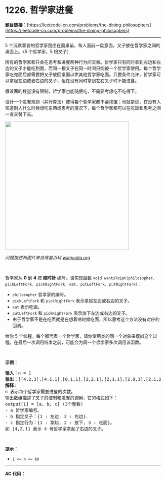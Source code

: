# 1226. 哲学家进餐

**题目链接：**[https://leetcode-cn.com/problems/the-dining-philosophers](https://leetcode-cn.com/problems/the-dining-philosophers)

---

<div class="content__1Y2H">
 <div class="notranslate">
  <p>5 个沉默寡言的哲学家围坐在圆桌前，每人面前一盘意面。叉子放在哲学家之间的桌面上。（5 个哲学家，5 根叉子）</p> 
  <p>所有的哲学家都只会在思考和进餐两种行为间交替。哲学家只有同时拿到左边和右边的叉子才能吃到面，而同一根叉子在同一时间只能被一个哲学家使用。每个哲学家吃完面后都需要把叉子放回桌面以供其他哲学家吃面。只要条件允许，哲学家可以拿起左边或者右边的叉子，但在没有同时拿到左右叉子时不能进食。</p> 
  <p>假设面的数量没有限制，哲学家也能随便吃，不需要考虑吃不吃得下。</p> 
  <p>设计一个进餐规则（并行算法）使得每个哲学家都不会挨饿；也就是说，在没有人知道别人什么时候想吃东西或思考的情况下，每个哲学家都可以在吃饭和思考之间一直交替下去。</p> 
  <p><img style="height:415px; width:400px" src="/aliyun-lc-upload/uploads/2019/10/23/an_illustration_of_the_dining_philosophers_problem.png" alt=""></p> 
  <p><em>问题描述和图片来自维基百科&nbsp;<a href="https://en.wikipedia.org/wiki/Dining_philosophers_problem">wikipedia.org</a></em></p> 
  <p>&nbsp;</p> 
  <p>哲学家从&nbsp;<strong>0</strong> 到 <strong>4</strong> 按 <strong>顺时针</strong> 编号。请实现函数&nbsp;<code>void wantsToEat(philosopher, pickLeftFork, pickRightFork, eat, putLeftFork, putRightFork)</code>：</p> 
  <ul> 
   <li><code>philosopher</code>&nbsp;哲学家的编号。</li> 
   <li><code>pickLeftFork</code>&nbsp;和&nbsp;<code>pickRightFork</code>&nbsp;表示拿起左边或右边的叉子。</li> 
   <li><code>eat</code>&nbsp;表示吃面。</li> 
   <li><code>putLeftFork</code>&nbsp;和&nbsp;<code>pickRightFork</code>&nbsp;表示放下左边或右边的叉子。</li> 
   <li>由于哲学家不是在吃面就是在想着啥时候吃面，所以思考这个方法没有对应的回调。</li> 
  </ul> 
  <p>给你 5 个线程，每个都代表一个哲学家，请你使用类的同一个对象来模拟这个过程。在最后一次调用结束之前，可能会为同一个哲学家多次调用该函数。</p> 
  <p>&nbsp;</p> 
  <p><strong>示例：</strong></p> 
  <pre class="language-text"><strong>输入：</strong>n = 1
<strong>输出：</strong>[[4,2,1],[4,1,1],[0,1,1],[2,2,1],[2,1,1],[2,0,3],[2,1,2],[2,2,2],[4,0,3],[4,1,2],[0,2,1],[4,2,2],[3,2,1],[3,1,1],[0,0,3],[0,1,2],[0,2,2],[1,2,1],[1,1,1],[3,0,3],[3,1,2],[3,2,2],[1,0,3],[1,1,2],[1,2,2]]
<strong>解释:</strong>
n 表示每个哲学家需要进餐的次数。
输出数组描述了叉子的控制和进餐的调用，它的格式如下：
output[i] = [a, b, c] (3个整数)
- a 哲学家编号。
- b 指定叉子：{1 : 左边, 2 : 右边}.
- c 指定行为：{1 : 拿起, 2 : 放下, 3 : 吃面}。
如 [4,2,1] 表示 4 号哲学家拿起了右边的叉子。
</pre> 
  <p>&nbsp;</p> 
  <p><strong>提示：</strong></p> 
  <ul> 
   <li><code>1 &lt;= n &lt;= 60</code></li> 
  </ul> 
 </div>
</div>

---

**AC 代码：**

```java

```
